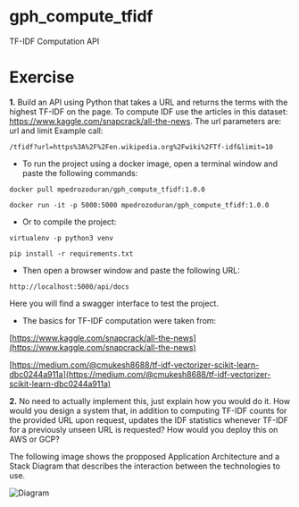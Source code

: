 # gph_compute_tfidf
TF-IDF Computation API

# Exercise

**1.** Build an API using Python that takes a URL and returns the terms with the highest TF-IDF on the page. To compute IDF use the articles in this dataset: https://www.kaggle.com/snapcrack/all-the-news. The url parameters are: url and limit Example call:

`/tfidf?url=https%3A%2F%2Fen.wikipedia.org%2Fwiki%2FTf-idf&limit=10`

* To run the project using a docker image, open a terminal window and paste the following commands:<br>

`docker pull mpedrozoduran/gph_compute_tfidf:1.0.0` 

`docker run -it -p 5000:5000 mpedrozoduran/gph_compute_tfidf:1.0.0`
* Or to compile the project:

`virtualenv -p python3 venv`

`pip install -r requirements.txt`

* Then open a browser window and paste the following URL:
 
`http://localhost:5000/api/docs` 

Here you will find a swagger interface to test the project.

* The basics for TF-IDF computation were taken from: <br>

[https://www.kaggle.com/snapcrack/all-the-news](https://www.kaggle.com/snapcrack/all-the-news) 

[https://medium.com/@cmukesh8688/tf-idf-vectorizer-scikit-learn-dbc0244a911a](https://medium.com/@cmukesh8688/tf-idf-vectorizer-scikit-learn-dbc0244a911a)

**2.** No need to actually implement this, just explain how you would do it. How would you design a system that, in addition to computing TF-IDF counts for the provided URL upon request, updates the IDF statistics whenever TF-IDF for a previously unseen URL is requested? How would you deploy this on AWS or GCP?

The following image shows the propposed Application Architecture and a Stack Diagram that describes the interaction between the
technologies to use.

![Diagram](https://i.ibb.co/Dpzpr5n/architecture.png "Architecture Diagram")
